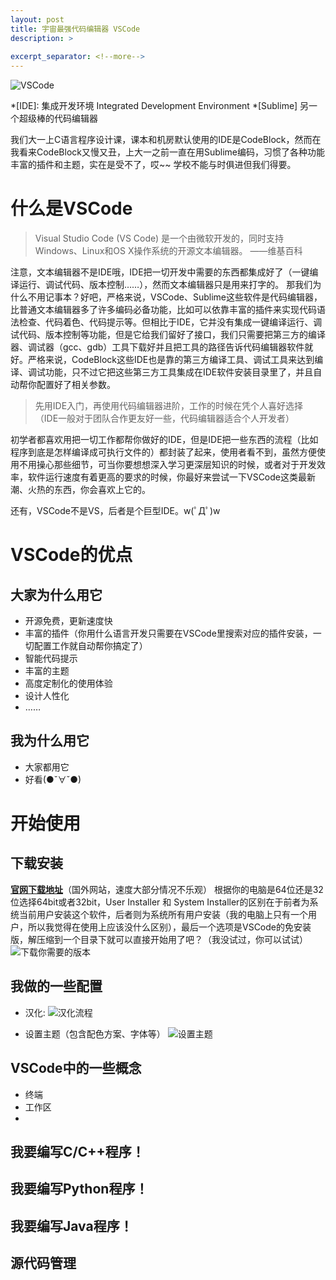 ```yaml
---
layout: post
title: 宇宙最强代码编辑器 VSCode
description: >
  
excerpt_separator: <!--more-->
---
```

![VSCode](https://i.loli.net/2019/12/13/7WYuUgHlKPxtDXv.jpg)

<!--more-->
*[IDE]: 集成开发环境 Integrated Development Environment
*[Sublime] 另一个超级棒的代码编辑器

我们大一上C语言程序设计课，课本和机房默认使用的IDE是CodeBlock，然而在我看来CodeBlock又慢又丑，上大一之前一直在用Sublime编码，习惯了各种功能丰富的插件和主题，实在是受不了，哎~~  学校不能与时俱进但我们得要。
# 什么是VSCode

> Visual Studio Code (VS Code) 是一个由微软开发的，同时支持Windows、Linux和OS X操作系统的开源文本编辑器。   ——维基百科

注意，文本编辑器不是IDE哦，IDE把一切开发中需要的东西都集成好了（一键编译运行、调试代码、版本控制……），然而文本编辑器只是用来打字的。
那我们为什么不用记事本？好吧，严格来说，VSCode、Sublime这些软件是代码编辑器，比普通文本编辑器多了许多编码必备功能，比如可以依靠丰富的插件来实现代码语法检查、代码着色、代码提示等。但相比于IDE，它并没有集成一键编译运行、调试代码、版本控制等功能，但是它给我们留好了接口，我们只需要把第三方的编译器、调试器（gcc、gdb）工具下载好并且把工具的路径告诉代码编辑器软件就好。严格来说，CodeBlock这些IDE也是靠的第三方编译工具、调试工具来达到编译、调试功能，只不过它把这些第三方工具集成在IDE软件安装目录里了，并且自动帮你配置好了相关参数。
> 先用IDE入门，再使用代码编辑器进阶，工作的时候在凭个人喜好选择（IDE一般对于团队合作更友好一些，代码编辑器适合个人开发者）

初学者都喜欢用把一切工作都帮你做好的IDE，但是IDE把一些东西的流程（比如程序到底是怎样编译成可执行文件的）都封装了起来，使用者看不到，虽然方便使用不用操心那些细节，可当你要想想深入学习更深层知识的时候，或者对于开发效率，软件运行速度有着更高的要求的时候，你最好来尝试一下VSCode这类最新潮、火热的东西，你会喜欢上它的。

还有，VSCode不是VS，后者是个巨型IDE。w(ﾟДﾟ)w

# VSCode的优点
## 大家为什么用它
 - 开源免费，更新速度快
 - 丰富的插件（你用什么语言开发只需要在VSCode里搜索对应的插件安装，一切配置工作就自动帮你搞定了）
 - 智能代码提示
 - 丰富的主题
 - 高度定制化的使用体验
 - 设计人性化
 - ……

## 我为什么用它
 - 大家都用它
 - 好看(●ˇ∀ˇ●)

# 开始使用

## 下载安装
**[官网下载地址](https://code.visualstudio.com/Download)**（国外网站，速度大部分情况不乐观）
根据你的电脑是64位还是32位选择64bit或者32bit，User Installer 和 System Installer的区别在于前者为系统当前用户安装这个软件，后者则为系统所有用户安装（我的电脑上只有一个用户，所以我觉得在使用上应该没什么区别），最后一个选项是VSCode的免安装版，解压缩到一个目录下就可以直接开始用了吧？（我没试过，你可以试试）
![下载你需要的版本](https://i.loli.net/2019/12/13/Q1V9Pa6ctTO7uKX.png)

## 我做的一些配置
 - 汉化:
 ![汉化流程](https://i.loli.net/2019/12/13/8yYu2cn4pPbNsm9.png)
 
 - 设置主题（包含配色方案、字体等）
 ![设置主题](https://i.loli.net/2019/12/13/q12dElgMSQ8VzZH.png)
 
## VSCode中的一些概念
 - 终端
 - 工作区
 - 

## 我要编写C/C++程序！


## 我要编写Python程序！


## 我要编写Java程序！



## 源代码管理


